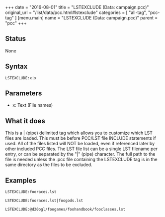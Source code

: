 +++
date = "2016-08-01"
title = "LSTEXCLUDE (Data: campaign.pcc)"
original_url = "/list/data/pcc.html#lstexclude"
categories = [ "all-tag", "pcc-tag" ]
[menu.main]
    name = "LSTEXCLUDE (Data: campaign.pcc)"
    parent = "pcc"
+++

## Status

None

## Syntax

`LSTEXCLUDE:x|x`

## Parameters

-   x: Text (File names)



What it does
------------

This is a | (pipe) delimited tag which allows you to customize which LST
files are loaded. This must be before PCC/LST file INCLUDE statements if
used. All of the files listed will NOT be loaded, even if referenced
later by other included PCC files. The LST file list can be a single LST
filename per entry, or can be separated by the "|" (pipe) character. The
full path to the file is needed unless the .pcc file containing the
LSTEXCLUDE tag is in the same directory as the files to be excluded.

Examples
--------

`LSTEXCLUDE:fooraces.lst`

`LSTEXCLUDE:fooraces.lst|foogods.lst`

`LSTEXCLUDE:@d20ogl/foogames/foohandbook/fooclasses.lst`

